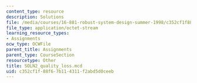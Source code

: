 ```yaml
---
content_type: resource
description: Solutions
file: /media/courses/16-881-robust-system-design-summer-1998/c352cf1f88f67b114311f2abd5d0ceeb_SOLN2_quality_loss.mcd
file_type: application/octet-stream
learning_resource_types:
- Assignments
ocw_type: OCWFile
parent_title: Assignments
parent_type: CourseSection
resourcetype: Other
title: SOLN2_quality_loss.mcd
uid: c352cf1f-88f6-7b11-4311-f2abd5d0ceeb
---
```

